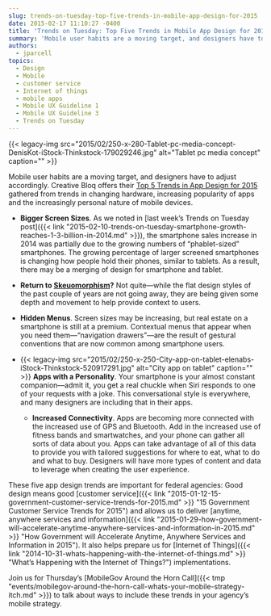 ```yaml
---
slug: trends-on-tuesday-top-five-trends-in-mobile-app-design-for-2015
date: 2015-02-17 11:10:27 -0400
title: 'Trends on Tuesday: Top Five Trends in Mobile App Design for 2015'
summary: 'Mobile user habits are a moving target, and designers have to adjust accordingly. Creative Bloq offers their Top 5 Trends in App Design for 2015 gathered from trends in changing hardware, increasing popularity of apps and the increasingly personal nature of mobile devices. Bigger Screen Sizes. As we noted in last week’s Trends on Tuesday'
authors:
  - jparcell
topics:
  - Design
  - Mobile
  - customer service
  - Internet of things
  - mobile apps
  - Mobile UX Guideline 1
  - Mobile UX Guideline 3
  - Trends on Tuesday
---
```


{{< legacy-img src="2015/02/250-x-280-Tablet-pc-media-concept-DenisKot-iStock-Thinkstock-179029246.jpg" alt="Tablet pc media concept" caption="" >}} 

Mobile user habits are a moving target, and designers have to adjust accordingly. Creative Bloq offers their [Top 5 Trends in App Design for 2015](http://www.creativebloq.com/app-design/top-5-trends-app-design-2015-11514018) gathered from trends in changing hardware, increasing popularity of apps and the increasingly personal nature of mobile devices.

  * **Bigger Screen Sizes**. As we noted in [last week’s Trends on Tuesday post]({{< link "2015-02-10-trends-on-tuesday-smartphone-growth-reaches-1-3-billion-in-2014.md" >}}), the smartphone sales increase in 2014 was partially due to the growing numbers of “phablet-sized” smartphones. The growing percentage of larger screened smartphones is changing how people hold their phones, similar to tablets. As a result, there may be a merging of design for smartphone and tablet.
  * **Return to [Skeuomorphism](http://www.techopedia.com/definition/28955/skeuomorphism)?** Not quite—while the flat design styles of the past couple of years are not going away, they are being given some depth and movement to help provide context to users.
  * **Hidden Menus**. Screen sizes may be increasing, but real estate on a smartphone is still at a premium. Contextual menus that appear when you need them—“navigation drawers”—are the result of gestural conventions that are now common among smartphone users.
  * {{< legacy-img src="2015/02/250-x-250-City-app-on-tablet-elenabs-iStock-Thinkstock-520917291.jpg" alt="City app on tablet" caption="" >}} 
    **Apps with a Personality**. Your smartphone is your almost constant companion—admit it, you get a real chuckle when Siri responds to one of your requests with a joke. This conversational style is everywhere, and many designers are including that in their apps.</li> 
    
      * **Increased Connectivity**. Apps are becoming more connected with the increased use of GPS and Bluetooth. Add in the increased use of fitness bands and smartwatches, and your phone can gather all sorts of data about you. Apps can take advantage of all of this data to provide you with tailored suggestions for where to eat, what to do and what to buy. Designers will have more types of content and data to leverage when creating the user experience.</ul> 
    
    These five app design trends are important for federal agencies: Good design means good [customer service]({{< link "2015-01-12-15-government-customer-service-trends-for-2015.md" >}} "15 Government Customer Service Trends for 2015") and allows us to deliver [anytime, anywhere services and information]({{< link "2015-01-29-how-government-will-accelerate-anytime-anywhere-services-and-information-in-2015.md" >}} "How Government will Accelerate Anytime, Anywhere Services and Information in 2015"). It also helps prepare us for [Internet of Things]({{< link "2014-10-31-whats-happening-with-the-internet-of-things.md" >}} "What’s Happening with the Internet of Things?") implementations.
    
    Join us for Thursday&#8217;s [MobileGov Around the Horn Call]({{< tmp "events/mobilegov-around-the-horn-call-whats-your-mobile-strategy-itch.md" >}}) to talk about ways to include these trends in your agency&#8217;s mobile strategy.